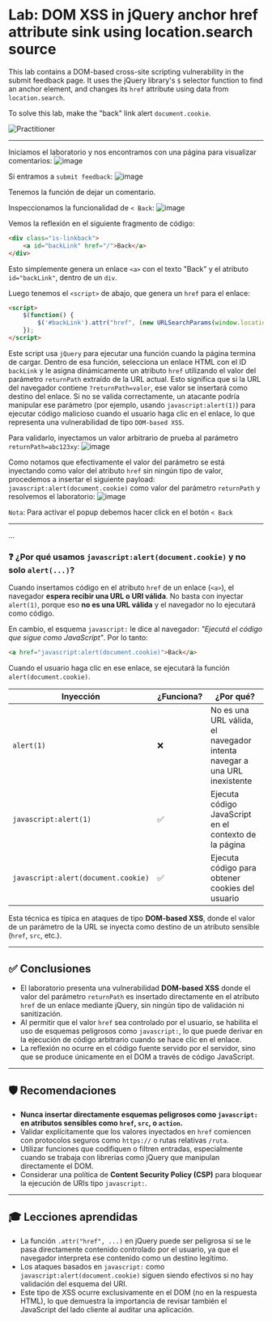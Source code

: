 # Lab: DOM XSS in jQuery anchor href attribute sink using location.search source

This lab contains a DOM-based cross-site scripting vulnerability in the submit feedback page. It uses the jQuery library's `$` selector function to find an anchor element, and changes its `href` attribute using data from `location.search`.

To solve this lab, make the "back" link alert `document.cookie`.

![Practitioner](https://img.shields.io/badge/level-Apprentice-green) 

---


Iniciamos el laboratorio y nos encontramos con una página para visualizar comentarios:
![image](https://github.com/user-attachments/assets/c51ee4ab-fecc-4c7e-a839-55ebac682c97)


Si entramos a `submit feedback`:
![image](https://github.com/user-attachments/assets/98eafaa0-6259-411e-bed4-9b368e31ef88)

Tenemos la función de dejar un comentario.

Inspeccionamos la funcionalidad de `< Back`:
![image](https://github.com/user-attachments/assets/5e0b44b4-75ba-484a-9fe8-6079610571d1)


Vemos la reflexión en el siguiente fragmento de código:
```html
<div class="is-linkback">
    <a id="backLink" href="/">Back</a>
</div>
```
Esto simplemente genera un enlace `<a>` con el texto "Back" y el atributo `id="backLink"`, dentro de un `div`.

Luego tenemos el `<script>` de abajo, que genera un `href` para el enlace:
```html
<script>
    $(function() {
        $('#backLink').attr("href", (new URLSearchParams(window.location.search)).get('returnPath'));
    });
</script>
```

Este script usa `jQuery` para ejecutar una función cuando la página termina de cargar. Dentro de esa función, selecciona un enlace HTML con el ID `backLink` y le asigna dinámicamente un atributo `href` utilizando el valor del parámetro `returnPath` extraído de la URL actual. Esto significa que si la URL del navegador contiene `?returnPath=valor`, ese valor se insertará como destino del enlace. Si no se valida correctamente, un atacante podría manipular ese parámetro (por ejemplo, usando `javascript:alert(1)`) para ejecutar código malicioso cuando el usuario haga clic en el enlace, lo que representa una vulnerabilidad de tipo `DOM-based XSS`.

Para validarlo, inyectamos un valor arbitrario de prueba al parámetro `returnPath=abc123xy`:
![image](https://github.com/user-attachments/assets/e10e9abf-c4e7-45dd-9518-ce249356bd82)

Como notamos que efectivamente el valor del parámetro se está inyectando como valor del atributo `href` sin ningún tipo de valor, procedemos a insertar el siguiente payload: `javascript:alert(document.cookie)` como valor del parámetro `returnPath` y resolvemos el laboratorio:
![image](https://github.com/user-attachments/assets/f1c26743-1099-4b62-9d41-e5732f04cacf)

`Nota`: Para activar el popup debemos hacer click en el botón `< Back`

---

...

### ❓ ¿Por qué usamos `javascript:alert(document.cookie)` y no solo `alert(...)`?

Cuando insertamos código en el atributo `href` de un enlace (`<a>`), el navegador **espera recibir una URL o URI válida**. No basta con inyectar `alert(1)`, porque eso **no es una URL válida** y el navegador no lo ejecutará como código.

En cambio, el esquema `javascript:` le dice al navegador: *"Ejecutá el código que sigue como JavaScript"*. Por lo tanto:

```html
<a href="javascript:alert(document.cookie)">Back</a>
```

Cuando el usuario haga clic en ese enlace, se ejecutará la función `alert(document.cookie)`.

| Inyección                           | ¿Funciona? | ¿Por qué?                                                                |
| ----------------------------------- | ---------- | ------------------------------------------------------------------------ |
| `alert(1)`                          | ❌          | No es una URL válida, el navegador intenta navegar a una URL inexistente |
| `javascript:alert(1)`               | ✅          | Ejecuta código JavaScript en el contexto de la página                    |
| `javascript:alert(document.cookie)` | ✅          | Ejecuta código para obtener cookies del usuario                          |

Esta técnica es típica en ataques de tipo **DOM-based XSS**, donde el valor de un parámetro de la URL se inyecta como destino de un atributo sensible (`href`, `src`, etc.).

---

## ✅ Conclusiones

- El laboratorio presenta una vulnerabilidad **DOM-based XSS** donde el valor del parámetro `returnPath` es insertado directamente en el atributo `href` de un enlace mediante jQuery, sin ningún tipo de validación ni sanitización.
- Al permitir que el valor `href` sea controlado por el usuario, se habilita el uso de esquemas peligrosos como `javascript:`, lo que puede derivar en la ejecución de código arbitrario cuando se hace clic en el enlace.
- La reflexión no ocurre en el código fuente servido por el servidor, sino que se produce únicamente en el DOM a través de código JavaScript.

---

## 🛡️ Recomendaciones

- **Nunca insertar directamente esquemas peligrosos como `javascript:` en atributos sensibles como `href`, `src`, o `action`.**
- Validar explícitamente que los valores inyectados en `href` comiencen con protocolos seguros como `https://` o rutas relativas `/ruta`.
- Utilizar funciones que codifiquen o filtren entradas, especialmente cuando se trabaja con librerías como jQuery que manipulan directamente el DOM.
- Considerar una política de **Content Security Policy (CSP)** para bloquear la ejecución de URIs tipo `javascript:`.

---

## 🎓 Lecciones aprendidas

- La función `.attr("href", ...)` en jQuery puede ser peligrosa si se le pasa directamente contenido controlado por el usuario, ya que el navegador interpreta ese contenido como un destino legítimo.
- Los ataques basados en `javascript:` como `javascript:alert(document.cookie)` siguen siendo efectivos si no hay validación del esquema del URI.
- Este tipo de XSS ocurre exclusivamente en el DOM (no en la respuesta HTML), lo que demuestra la importancia de revisar también el JavaScript del lado cliente al auditar una aplicación.
